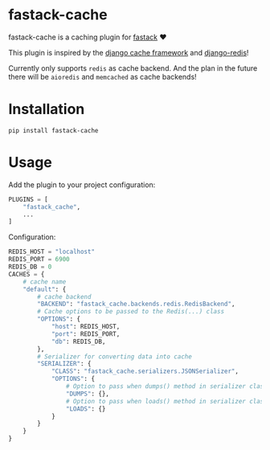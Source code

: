 # fastack-cache

fastack-cache is a caching plugin for [fastack](https://github.com/fastack-dev/fastack) ❤️

This plugin is inspired by the [django cache framework](https://docs.djangoproject.com/en/4.0/topics/cache/) and [django-redis](https://github.com/jazzband/django-redis)!

Currently only supports ``redis`` as cache backend.
And the plan in the future there will be ``aioredis`` and ``memcached`` as cache backends!

# Installation

```
pip install fastack-cache
```

# Usage

Add the plugin to your project configuration:

```python
PLUGINS = [
    "fastack_cache",
    ...
]
```

Configuration:

```python
REDIS_HOST = "localhost"
REDIS_PORT = 6900
REDIS_DB = 0
CACHES = {
    # cache name
    "default": {
        # cache backend
        "BACKEND": "fastack_cache.backends.redis.RedisBackend",
        # Cache options to be passed to the Redis(...) class
        "OPTIONS": {
            "host": REDIS_HOST,
            "port": REDIS_PORT,
            "db": REDIS_DB,
        },
        # Serializer for converting data into cache
        "SERIALIZER": {
            "CLASS": "fastack_cache.serializers.JSONSerializer",
            "OPTIONS": {
                # Option to pass when dumps() method in serializer class is called
                "DUMPS": {},
                # Option to pass when loads() method in serializer class is called
                "LOADS": {}
            }
        }
    }
}
```
